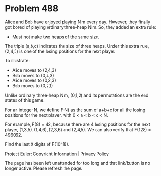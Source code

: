 #   Problem 488

   Alice and Bob have enjoyed playing Nim every day. However, they finally
   got bored of playing ordinary three-heap Nim.
   So, they added an extra rule:

   - Must not make two heaps of the same size.

   The triple (a,b,c) indicates the size of three heaps.
   Under this extra rule, (2,4,5) is one of the losing positions for the next
   player.

   To illustrate:
   - Alice moves to (2,4,3)
   - Bob moves to (0,4,3)
   - Alice moves to (0,2,3)
   - Bob moves to (0,2,1)

   Unlike ordinary three-heap Nim, (0,1,2) and its permutations are the end
   states of this game.

   For an integer N, we define F(N) as the sum of a+b+c for all the losing
   positions for the next player, with 0 < a < b < c < N.

   For example, F(8) = 42, because there are 4 losing positions for the next
   player, (1,3,5), (1,4,6), (2,3,6) and (2,4,5).
   We can also verify that F(128) = 496062.

   Find the last 9 digits of F(10^18).

   Project Euler: Copyright Information | Privacy Policy

   The page has been left unattended for too long and that link/button is no
   longer active. Please refresh the page.
